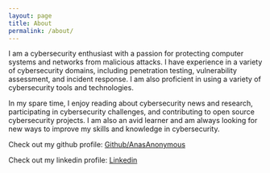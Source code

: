 ```yaml
---
layout: page
title: About
permalink: /about/
---
```



I am a cybersecurity enthusiast with a passion for protecting computer systems and networks from malicious attacks. I have experience in a variety of cybersecurity domains, including penetration testing, vulnerability assessment, and incident response. I am also proficient in using a variety of cybersecurity tools and technologies.

In my spare time, I enjoy reading about cybersecurity news and research, participating in cybersecurity challenges, and contributing to open source cybersecurity projects. I am also an avid learner and am always looking for new ways to improve my skills and knowledge in cybersecurity.

Check out my github profile:
[Github/AnasAnonymous](https://github.com/anasAnonymous)

Check out my linkedin profile:
[Linkedin](https://www.linkedin.com/in/anashere)



